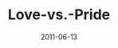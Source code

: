 ---
layout: music 
title: "Love-vs.-Pride"
series: "The Guide"
date: 2011-06-13 
description: "Brian Tome talks about what it looks like to follow the Guide out of places of pride and into love."
audio: "http://www.crossroads.net/players/media/hq/theguide04.mp3"
audio-duration: "40:38"
---